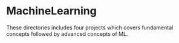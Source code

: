 # MachineLearning
These directories includes four projects which covers fundamental concepts followed by advanced concepts of ML.
